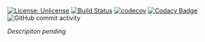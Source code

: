 [![License: Unlicense](https://img.shields.io/badge/license-Unlicense-blue.svg)](http://unlicense.org/) 
[![Build Status](https://travis-ci.com/rvhonorato/gdock.svg?branch=master)](https://travis-ci.com/rvhonorato/gdock)
[![codecov](https://codecov.io/gh/rvhonorato/gdock/branch/master/graph/badge.svg)](https://codecov.io/gh/rvhonorato/gdock)
[![Codacy Badge](https://app.codacy.com/project/badge/Grade/a794c83bedbc4e50b4bb6a0ed73ba3d0)](https://www.codacy.com/gh/rvhonorato/gdock/dashboard?utm_source=github.com&amp;utm_medium=referral&amp;utm_content=rvhonorato/gdock&amp;utm_campaign=Badge_Grade) 
![GitHub commit activity](https://img.shields.io/github/commit-activity/m/rvhonorato/gdock)

_Descripiton pending_
